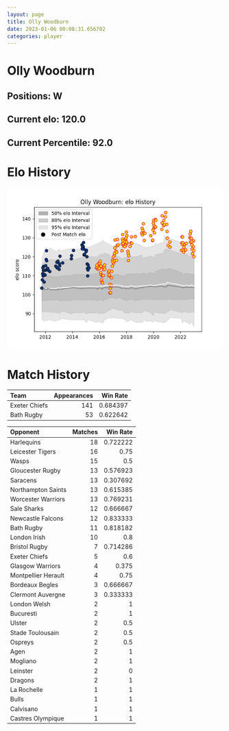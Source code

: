 ```yaml
---  
layout: page  
title: Olly Woodburn  
date: 2023-01-06 00:08:31.656702  
categories: player  
---
```

# Olly Woodburn

## Positions: W

## Current elo: 120.0

## Current Percentile: 92.0

# Elo History


![elo history](history_OllyWoodburn.png)
# Match History


| Team          |   Appearances |   Win Rate |
|:--------------|--------------:|-----------:|
| Exeter Chiefs |           141 |   0.684397 |
| Bath Rugby    |            53 |   0.622642 |

| Opponent            |   Matches |   Win Rate |
|:--------------------|----------:|-----------:|
| Harlequins          |        18 |   0.722222 |
| Leicester Tigers    |        16 |   0.75     |
| Wasps               |        15 |   0.5      |
| Gloucester Rugby    |        13 |   0.576923 |
| Saracens            |        13 |   0.307692 |
| Northampton Saints  |        13 |   0.615385 |
| Worcester Warriors  |        13 |   0.769231 |
| Sale Sharks         |        12 |   0.666667 |
| Newcastle Falcons   |        12 |   0.833333 |
| Bath Rugby          |        11 |   0.818182 |
| London Irish        |        10 |   0.8      |
| Bristol Rugby       |         7 |   0.714286 |
| Exeter Chiefs       |         5 |   0.6      |
| Glasgow Warriors    |         4 |   0.375    |
| Montpellier Herault |         4 |   0.75     |
| Bordeaux Begles     |         3 |   0.666667 |
| Clermont Auvergne   |         3 |   0.333333 |
| London Welsh        |         2 |   1        |
| Bucuresti           |         2 |   1        |
| Ulster              |         2 |   0.5      |
| Stade Toulousain    |         2 |   0.5      |
| Ospreys             |         2 |   0.5      |
| Agen                |         2 |   1        |
| Mogliano            |         2 |   1        |
| Leinster            |         2 |   0        |
| Dragons             |         2 |   1        |
| La Rochelle         |         1 |   1        |
| Bulls               |         1 |   1        |
| Calvisano           |         1 |   1        |
| Castres Olympique   |         1 |   1        |